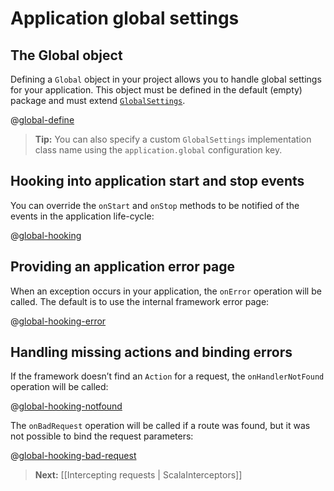 # Application global settings

## The Global object

Defining a `Global` object in your project allows you to handle global settings for your application. This object must be defined in the default (empty) package and must extend [`GlobalSettings`](api/scala/index.html#play.api.GlobalSettings).

@[global-define](code/ScalaGlobal.scala)

> **Tip:** You can also specify a custom `GlobalSettings` implementation class name using the `application.global` configuration key.

## Hooking into application start and stop events

You can override the `onStart` and `onStop` methods to be notified of the events in the application life-cycle:

@[global-hooking](code/ScalaGlobal.scala)

## Providing an application error page

When an exception occurs in your application, the `onError` operation will be called. The default is to use the internal framework error page:

@[global-hooking-error](code/ScalaGlobal.scala)

## Handling missing actions and binding errors

If the framework doesn’t find an `Action` for a request, the `onHandlerNotFound` operation will be called:

@[global-hooking-notfound](code/ScalaGlobal.scala)


The `onBadRequest` operation will be called if a route was found, but it was not possible to bind the request parameters:

@[global-hooking-bad-request](code/ScalaGlobal.scala)

> **Next:** [[Intercepting requests | ScalaInterceptors]]
